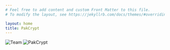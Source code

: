```yaml
---
# Feel free to add content and custom Front Matter to this file.
# To modify the layout, see https://jekyllrb.com/docs/themes/#overriding-theme-defaults

layout: home
title: PakCrypt 
---
```

![Team](.{{site.baseurl}}/assets/images/landing.png)
![PakCrypt](.{{site.baseurl}}/assets/images/logo.png)
